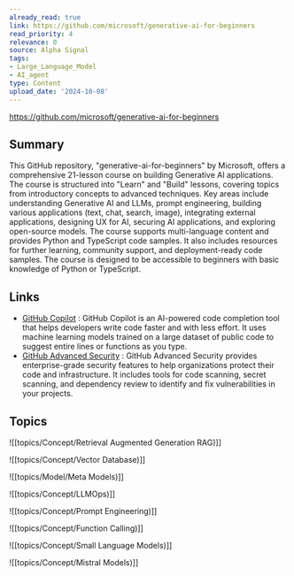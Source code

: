 ```yaml
---
already_read: true
link: https://github.com/microsoft/generative-ai-for-beginners
read_priority: 4
relevance: 0
source: Alpha Signal
tags:
- Large_Language_Model
- AI_agent
type: Content
upload_date: '2024-10-08'
---
```


https://github.com/microsoft/generative-ai-for-beginners
## Summary

This GitHub repository, "generative-ai-for-beginners" by Microsoft, offers a comprehensive 21-lesson course on building Generative AI applications. The course is structured into "Learn" and "Build" lessons, covering topics from introductory concepts to advanced techniques. Key areas include understanding Generative AI and LLMs, prompt engineering, building various applications (text, chat, search, image), integrating external applications, designing UX for AI, securing AI applications, and exploring open-source models. The course supports multi-language content and provides Python and TypeScript code samples. It also includes resources for further learning, community support, and deployment-ready code samples. The course is designed to be accessible to beginners with basic knowledge of Python or TypeScript.
## Links

- [GitHub Copilot](https://github.com/features/copilot) : GitHub Copilot is an AI-powered code completion tool that helps developers write code faster and with less effort. It uses machine learning models trained on a large dataset of public code to suggest entire lines or functions as you type.
- [GitHub Advanced Security](https://github.com/security/advanced-security) : GitHub Advanced Security provides enterprise-grade security features to help organizations protect their code and infrastructure. It includes tools for code scanning, secret scanning, and dependency review to identify and fix vulnerabilities in your projects.

## Topics

![[topics/Concept/Retrieval Augmented Generation RAG)]]

![[topics/Concept/Vector Database)]]

![[topics/Model/Meta Models)]]

![[topics/Concept/LLMOps)]]

![[topics/Concept/Prompt Engineering)]]

![[topics/Concept/Function Calling)]]

![[topics/Concept/Small Language Models)]]

![[topics/Concept/Mistral Models)]]